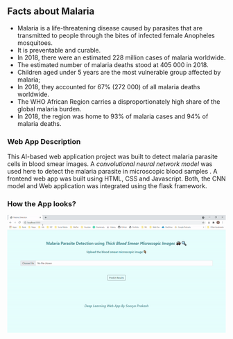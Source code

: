 ## Facts about Malaria
- Malaria is a life-threatening disease caused by parasites that are transmitted to people through the bites of infected female Anopheles mosquitoes.
- It is preventable and curable.
- In 2018, there were an estimated 228 million cases of malaria worldwide.
- The estimated number of malaria deaths stood at 405 000 in 2018.
- Children aged under 5 years are the most vulnerable group affected by malaria;
- In 2018, they accounted for 67% (272 000) of all malaria deaths worldwide.
- The WHO African Region carries a disproportionately high share of the global malaria burden.
- In 2018, the region was home to 93% of malaria cases and 94% of malaria deaths.

### Web App Description
This AI-based web application project was built to detect malaria parasite cells in blood smear images. A *convolutional neural network model* was used here to detect the malaria parasite in microscopic blood samples . A frontend web app was built using HTML, CSS and Javascript. Both, the CNN model and Web application was integrated using the flask framework. 

### How the App looks?
![Alt Text](https://github.com/drdataSpp/Spp-End2End-Deep-Learning-Projects/blob/master/Malaria%20Detection%20using%20ConvNets/Malaria-App.gif)
